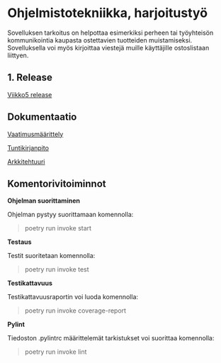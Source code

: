 # Ohjelmistotekniikka, harjoitustyö

Sovelluksen tarkoitus on helpottaa esimerkiksi perheen tai työyhteisön kommunikointia kaupasta ostettavien tuotteiden muistamiseksi. Sovelluksella voi myös kirjoittaa viestejä muille käyttäjille ostoslistaan liittyen.

## 1. Release

[Viikko5 release](https://github.com/Veera0742/ohjelmistotekniikka-harjoitustyo/releases/tag/viikko5)

## Dokumentaatio

[Vaatimusmäärittely](https://github.com/Veera0742/ohjelmistotekniikka-harjoitustyo/blob/master/dokumentaatio/vaatimusmaarittely.md)

[Tuntikirjanpito](https://github.com/Veera0742/ohjelmistotekniikka-harjoitustyo/blob/master/dokumentaatio/tuntikirjanpito.md)

[Arkkitehtuuri](https://github.com/Veera0742/ohjelmistotekniikka-harjoitustyo/blob/master/dokumentaatio/arkkitehtuuri.md)

## Komentorivitoiminnot

**Ohjelman suorittaminen**

Ohjelman pystyy suorittamaan komennolla:

> poetry run invoke start

**Testaus**

Testit suoritetaan komennolla:

> poetry run invoke test

**Testikattavuus**

Testikattavuusraportin voi luoda komennolla:

> poetry run invoke coverage-report

**Pylint**

Tiedoston .pylintrc määrittelemät tarkistukset voi suorittaa komennolla:

> poetry run invoke lint

 

